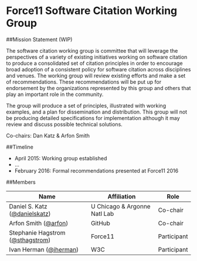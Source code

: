 # Force11 Software Citation Working Group

##Mission Statement (WIP)

The software citation working group is committee that will leverage the perspectives of a variety of existing initiatives working on software citation to  produce a consolidated set of citation principles in order to encourage broad adoption of a consistent policy for software citation across disciplines and venues.  The working group will review existing efforts and make a set of recommendations. These recommendations will be put up for endorsement by the organizations represented by this group and others that play an important role in the community.

The group will produce a set of principles, illustrated with working examples, and a plan for dissemination and distribution.  This group will not be producing detailed specifications for implementation although it may review and discuss possible technical solutions. 

Co-chairs: Dan Katz & Arfon Smith

##Timeline

- April 2015: Working group established
- ...
- February 2016: Formal recommendations presented at Force11 2016

##Members

| Name                    | Affiliation   | Role |
|-------------------------|---------------|----------------|
| Daniel S. Katz ([@danielskatz](https://github.com/danielskatz)) | U Chicago & Argonne Natl Lab           | Co-chair    |
| Arfon Smith ([@arfon](https://github.com/arfon))    | GitHub        | Co-chair          |
| Stephanie Hagstrom ([@sthagstrom](https://github.com/sthagstrom)) | Force11 | Participant |
| Ivan Herman ([@iherman](https://github.com/iherman)) | W3C | Participant |

